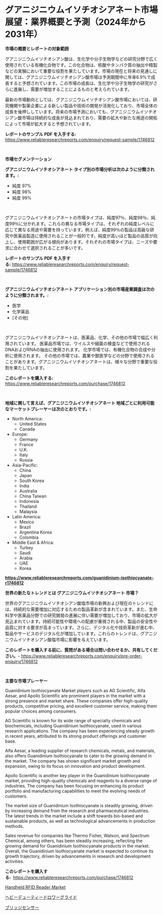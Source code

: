 <p><h1>グアニジニウムイソチオシアネート市場展望：業界概要と予測（2024年から2031年）</h1></p><p><strong>市場の概要とレポートの対象範囲</strong></p>
<p><p>グアニジニウムイソチオシアン酸は、生化学や分子生物学などの研究分野で広く使用されている有機化合物です。この化合物は、核酸やタンパク質の抽出や精製などの実験において重要な役割を果たしています。市場の現在と将来の見通しに関しては、グアニジニウムイソチオシアン酸市場は予測期間中に年率6.9%で成長すると予想されています。この市場の成長は、生化学や分子生物学の研究がさらに進展し、需要が増加することによるものと考えられています。</p><p>最新の市場動向としては、グアニジニウムイソチオシアン酸市場においては、研究機関や製薬企業による新しい製品や技術の開発が活発化しており、市場全体の成長を後押ししています。将来の市場予測においても、グアニジニウムイソチオシアン酸市場は持続的な成長が見込まれており、需要の拡大や新たな用途の開拓によって市場が拡大すると予想されています。</p></p>
<p><strong>レポートのサンプル PDF を入手する:</strong> <a href="https://www.reliableresearchreports.com/enquiry/request-sample/1746812">https://www.reliableresearchreports.com/enquiry/request-sample/1746812</a></p>
<p>&nbsp;</p>
<p><strong>市場セグメンテーション</strong></p>
<p><strong>グアニジニウムイソチオシアネート タイプ別の市場分析は次のように分類されます。:</strong></p>
<p><ul><li>純度 97%</li><li>純度 98%</li><li>純度 99%</li></ul></p>
<p>&nbsp;</p>
<p><p>グアニジニウムイソチオシアネートの市場タイプは、純度97％、純度98％、純度99％に分かれます。これらの異なる市場タイプは、それぞれの純度レベルに応じて異なる用途や需要を持っています。例えば、純度99％の製品は高級な研究や医薬品製造に使用されることが一般的です。純度が高いほど製品の品質が向上し、使用範囲が広がる傾向があります。それぞれの市場タイプは、ニーズや要求に合わせて選択されることが多いです。</p></p>
<p><strong>レポートのサンプル PDF を入手する:</strong>&nbsp;<a href="https://www.reliableresearchreports.com/enquiry/request-sample/1746812">https://www.reliableresearchreports.com/enquiry/request-sample/1746812</a></p>
<p>&nbsp;</p>
<p><strong> グアニジニウムイソチオシアネート アプリケーション別の市場産業調査は次のように分類されます。:</strong></p>
<p><ul><li>医学</li><li>化学薬品</li><li>[その他]</li></ul></p>
<p>&nbsp;</p>
<p><p>グアニジニウムイソチオシアネートは、医薬品、化学、その他の市場で幅広く利用されています。 医薬品市場では、ウイルスや細菌の検査などで使用されるDNAおよびRNAの抽出に使用されます。 化学市場では、有機化合物の合成や分析に使用されます。 その他の市場では、農業や獣医学などの分野で使用されることがあります。グアニジニウムイソチオシアネートは、様々な分野で重要な役割を果たしています。</p></p>
<p><strong>このレポートを購入する:</strong>&nbsp; <a href="https://www.reliableresearchreports.com/purchase/1746812">https://www.reliableresearchreports.com/purchase/1746812</a></p>
<p>&nbsp;</p>
<p><strong>地域に関して言えば、グアニジニウムイソチオシアネート 地域ごとに利用可能なマーケットプレーヤーは次のとおりです。:</strong></p>
<p><ul>
    <li>
        North America:
        <ul>
            <li>United States</li>
            <li>Canada</li>
        </ul>
    </li>
    <li>
        Europe:
        <ul>
            <li>Germany</li>
            <li>France</li>
            <li>U.K.</li>
            <li>Italy</li>
            <li>Russia</li>
        </ul>
    </li>
    <li>
        Asia-Pacific:
        <ul>
            <li>China</li>
            <li>Japan</li>
            <li>South Korea</li>
            <li>India</li>
            <li>Australia</li>
            <li>China Taiwan</li>
            <li>Indonesia</li>
            <li>Thailand</li>
            <li>Malaysia</li>
        </ul>
    </li>
    <li>
        Latin America:
        <ul>
            <li>Mexico</li>
            <li>Brazil</li>
            <li>Argentina Korea</li>
            <li>Colombia</li>
        </ul>
    </li>
    <li>
        Middle East & Africa:
        <ul>
            <li>Turkey</li>
            <li>Saudi</li>
            <li>Arabia</li>
            <li>UAE</li>
            <li>Korea</li>
        </ul>
    </li>
    </ul></p>
<p><strong><a href="https://www.reliableresearchreports.com/guanidinium-isothiocyanate-r1746812">https://www.reliableresearchreports.com/guanidinium-isothiocyanate-r1746812</a></strong>&nbsp;</p>
<p><strong>世界の新たなトレンドとは グアニジニウムイソチオシアネート 市場？</strong></p>
<p><p>世界のグアニジニウムイソチオシアン酸塩市場の新興および現在のトレンドには、持続的な需要増加に対応するための製品革新が含まれています。また、生命科学や医薬品分野での研究開発の進展に伴い需要が増加しており、市場の拡大が見込まれています。持続可能性や環境への配慮が重視される中、製品の安全性や品質に対する要求が高まっています。さらに、デジタル化や技術革新が進む中、製品やサービスのデジタル化が増加しています。これらのトレンドは、グアニジニウムイソチオシアン酸塩市場に影響を与えています。</p></p>
<p><strong>このレポートを購入する前に、質問がある場合は問い合わせるか、共有してください。</strong>- <a href="https://www.reliableresearchreports.com/enquiry/pre-order-enquiry/1746812">https://www.reliableresearchreports.com/enquiry/pre-order-enquiry/1746812</a></p>
<p>&nbsp;</p>
<p><strong>主要な市場プレーヤー</strong></p>
<p><p>Guanidinium Isothiocyanate Market players such as AG Scientific, Alfa Aesar, and Apollo Scientific are prominent players in the market with a strong presence and market share. These companies offer high-quality products, competitive pricing, and excellent customer service, making them popular choices among consumers.</p><p>AG Scientific is known for its wide range of specialty chemicals and biochemicals, including Guanidinium Isothiocyanate, used in various research applications. The company has been experiencing steady growth in recent years, attributed to its strong product offerings and customer base.</p><p>Alfa Aesar, a leading supplier of research chemicals, metals, and materials, also offers Guanidinium Isothiocyanate to cater to the growing demand in the market. The company has shown significant market growth and expansion, owing to its focus on innovation and product development.</p><p>Apollo Scientific is another key player in the Guanidinium Isothiocyanate market, providing high-quality chemicals and reagents to a diverse range of industries. The company has been focusing on enhancing its product portfolio and manufacturing capabilities to meet the evolving needs of customers.</p><p>The market size of Guanidinium Isothiocyanate is steadily growing, driven by increasing demand from the research and pharmaceutical industries. The latest trends in the market include a shift towards bio-based and sustainable products, as well as technological advancements in production methods.</p><p>Sales revenue for companies like Thermo Fisher, Watson, and Spectrum Chemical, among others, has been steadily increasing, reflecting the growing demand for Guanidinium Isothiocyanate products in the market. Overall, the Guanidinium Isothiocyanate market is expected to continue its growth trajectory, driven by advancements in research and development activities.</p></p>
<p><strong>このレポートを購入する:</strong>&nbsp;&nbsp;<a href="https://www.reliableresearchreports.com/purchase/1746812">https://www.reliableresearchreports.com/purchase/1746812</a></p>
<p><p><a href="https://extreme-scabiosa-c81.notion.site/Handheld-RFID-Reader-Market-Comprehensive-Assessment-by-Type-Application-and-Geography-e1edceadaf514205ab4bf482bf8bac90">Handheld RFID Reader Market</a></p><p><a href="https://github.com/EstaSprer20231/Market-Research-Report-List-1/blob/main/162473324956.md">ヘビーデューティードロワーグライド</a></p><p><a href="https://github.com/vlcostes/Market-Research-Report-List-1/blob/main/383232124955.md">ブリッジセンサー</a></p></p>